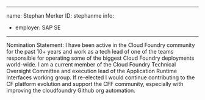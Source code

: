 -------------------------------------------------------------
name: Stephan Merker
ID: stephanme
info:
  - employer: SAP SE
-------------------------------------------------------------

Nomination Statement: I have been active in the Cloud Foundry community for the past 10+ years and work as a tech lead of one of the teams responsible for operating some of the biggest Cloud Foundry deployments world-wide. I am a current member of the Cloud Foundry Technical Oversight Committee and execution lead of the Application Runtime Interfaces working group. If re-elected I would continue contributing to the CF platform evolution and support the CFF community, especially with improving the cloudfoundry Github org automation.

